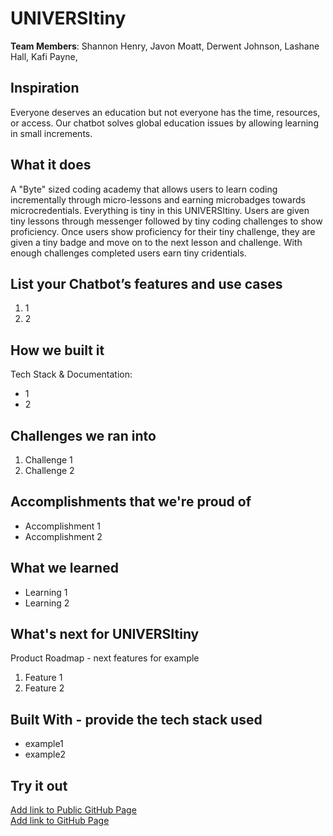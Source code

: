 # UNIVERSItiny

[//]: <> (Please use this Winning Hackathon Application as an example:
https://devpost.com/software/rewise-ai-powered-revision-bot)

**Team Members**: Shannon Henry, Javon Moatt, Derwent Johnson, Lashane Hall, Kafi Payne, 

## Inspiration
Everyone deserves an education but not everyone has the time, resources, or access. Our chatbot solves global education issues by allowing learning in small increments. 

## What it does
A "Byte" sized coding academy that allows users to learn coding incrementally through micro-lessons and earning microbadges towards microcredentials. Everything is tiny in this UNIVERSItiny. 
Users are given tiny lessons through messenger followed by tiny coding challenges to show proficiency.
Once users show proficiency for their tiny challenge, they are given a tiny badge and move on to the next lesson and challenge. 
With enough challenges completed users earn tiny cridentials. 

## List your Chatbot’s features and use cases
1. 1
1. 2


## How we built it
Tech Stack & Documentation:
* 1
* 2


## Challenges we ran into
1. Challenge 1
1. Challenge 2
 
 
## Accomplishments that we're proud of
* Accomplishment 1
* Accomplishment 2


## What we learned
* Learning 1
* Learning 2


## What's next for UNIVERSItiny
Product Roadmap - next features for example
1. Feature 1
1. Feature 2


## Built With - provide the tech stack used 
* example1
* example2


## Try it out
[Add link to Public GitHub Page](link) </br>
[Add link to GitHub Page](link)
